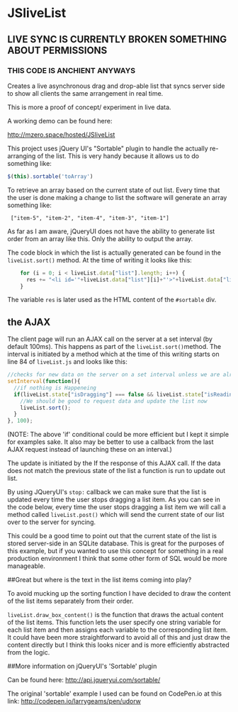 # JSliveList
## LIVE SYNC IS CURRENTLY BROKEN SOMETHING ABOUT PERMISSIONS
### THIS CODE IS ANCHIENT ANYWAYS
Creates a live asynchronous drag and drop-able list that syncs server side to show all clients the same arrangement in real time. 
 
This is more a proof of concept/ experiment in live data. 

A working demo can be found here:

http://mzero.space/hosted/JSliveList
 
This project uses jQuery UI's "Sortable" plugin to handle the actually re-arranging of the list. This is very handy because it allows us to do something like:

````javascript
$(this).sortable('toArray')
````

To retrieve an array based on the current state of out list. Every time that the user is done making a change to list the software will generate an array something like:

````
 ["item-5", "item-2", "item-4", "item-3", "item-1"]
````

As far as I am aware, jQueryUI does not have the ability to generate list order from an array like this. Only the ability to output the array. 

The code block in which the list is actually generated can be found in the ````liveList.sort()```` method. At the time of writing it looks like this:

````javascript
    for (i = 0; i < liveList.data["list"].length; i++) { 
      res += "<li id='"+liveList.data["list"][i]+"'>"+liveList.data["list"][i]+"</li>";
    }
````
 
The variable ````res```` is later used as the HTML content of the ````#sortable```` div. 

## the AJAX

The client page will run an AJAX call on the server at a set interval (by default 100ms). This happens as part of the ````liveList.sort()````method. The interval is initiated by a method which at the time of this writing starts on line 84 of ````liveList.js```` and looks like this:
 
````javascript
//checks for new data on the server on a set interval unless we are already working on the server or dragging a block. 
setInterval(function(){
  //if nothing is Happeneing
  if(liveList.state["isDragging"] === false && liveList.state["isReading"] === false && liveList.state["isWriting"] === false){
    //We should be good to request data and update the list now
    liveList.sort();
  }
}, 100);
````

(NOTE: The above 'if' conditional  could be more efficient but I kept it simple for examples sake. It also may be better to use a callback from the last AJAX request instead of launching these on an interval.)

The update is initiated by the If the response of this AJAX call. If the data does not match the previous state of the list a function is run to update out list. 

By using JQueryUI's ````stop:```` callback we can make sure that the list is updated every time the user stops dragging a list item. As you can see in the code below, every time the user stops dragging a list item we will call a method called ````liveList.post()```` which will send the current state of our list over to the server for syncing. 
 
This could be a good time to point out that the current state of the list is stored server-side in an SQLite database. This is great for the purposes of this example, but if you wanted to use this concept for something in a real production environment I think that some other form of SQL would be more manageable. 

##Great but where is the text in the list items coming into play?

To avoid mucking up the sorting function I have decided to draw the content of the list items separately from their order. 

````liveList.draw_box_content()```` is the function that draws the actual content of the list items. This function lets the user specify one string variable for each list item and then assigns each variable to the corresponding list item. It could have been more straightforward to avoid all of this and just draw the content directly but I think this looks nicer and is more efficiently abstracted from the logic.  

##More information on jQueryUI's 'Sortable' plugin

Can be found here:
http://api.jqueryui.com/sortable/

The original 'sortable' example I used can be found on CodePen.io at this link:
http://codepen.io/larrygeams/pen/udorw

